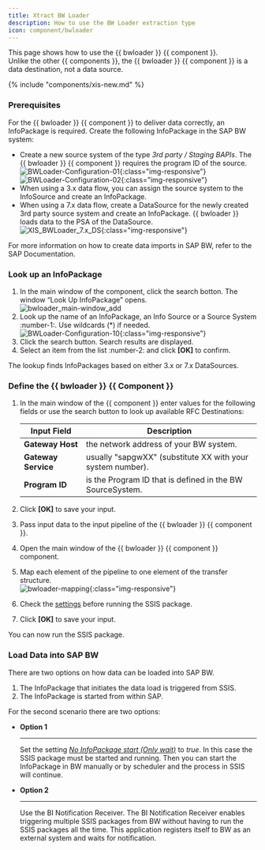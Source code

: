 ```yaml
---
title: Xtract BW Loader
description: How to use the BW Loader extraction type
icon: component/bwloader
---
```


This page shows how to use the {{ bwloader }} {{ component }}.<br>
Unlike the other {{ components }}, the {{ bwloader }} {{ component }} is a data destination, not a data source. 

{% include "components/xis-new.md"  %}

### Prerequisites

For the {{ bwloader }} {{ component }} to deliver data correctly, an InfoPackage is required. Create the following InfoPackage in the SAP BW system:

- Create a new source system of the type *3rd party / Staging BAPIs*. The {{ bwloader }} {{ component }} requires the program ID of the source.<br>
![BWLoader-Configuration-01](../../assets/images/documentation/components/bwloader/BWLoader-Configuration-01.png){:class="img-responsive"}<br>
![BWLoader-Configuration-02](../../assets/images/documentation/components/bwloader/BWLoader-Configuration-02.png){:class="img-responsive"}
- When using a 3.x data flow, you can assign the source system to the InfoSource and create an InfoPackage.
- When using a 7.x data flow, create a DataSource for the newly created 3rd party source system and create an InfoPackage.
{{ bwloader }} loads data to the PSA of the DataSource.<br>
![XIS_BWLoader_7.x_DS](../../assets/images/documentation/components/bwloader/XIS_BWLoader_7.x_DS.png){:class="img-responsive"}

For more information on how to create data imports in SAP BW, refer to the SAP Documentation.

### Look up an InfoPackage

1. In the main window of the component, click the search botton. The window “Look Up InfoPackage” opens. <br>
![bwloader_main-window_add](../../assets/images/documentation/components/bwloader/bwloader_main-window_add.png)
2. Look up the name of an InfoPackage, an Info Source or a Source System :number-1:. Use wildcards (*) if needed.<br>
![BWLoader-Configuration-10](../../assets/images/documentation/components/bwloader/bwloader_look-up.png){:class="img-responsive"}
3. Click the search button. Search results are displayed.
4. Select an item from the list :number-2: and click **[OK]** to confirm.

The lookup finds InfoPackages based on either 3.x or 7.x DataSources.

### Define the {{ bwloader }} {{ Component }}

1. In the main window of the {{ component }} enter values for the following fields or use the search button to look up available RFC Destinations: 

	| Input Field | Description| 
	|-------------|---------------|
	| **Gateway Host** |  the network address of your BW system. | 
	| **Gateway Service** |  usually "sapgwXX" (substitute XX with your system number). | 
	| **Program ID** | is the Program ID that is defined in the BW SourceSystem. | 
	
2. Click **[OK]** to save your input.
3. Pass input data to the input pipeline of the {{ bwloader }} {{ component }}.
4. Open the main window of the {{ bwloader }} {{ component }} component.
5. Map each element of the pipeline to one element of the transfer structure.<br>
![bwloader-mapping](../../assets/images/documentation/components/bwloader/bwloader-mapping.png){:class="img-responsive"}
6. Check the [settings](settings.md) before running the SSIS package.
7. Click **[OK]** to save your input.

You can now run the SSIS package.

### Load Data into SAP BW

There are two options on how data can be loaded into SAP BW.

1. The InfoPackage that initiates the data load is triggered from SSIS.
2. The InfoPackage is started from within SAP.

For the second scenario there are two options:

<div class="grid cards" markdown>

-   __Option 1__

    ---

    Set the setting [*No InfoPackage start (Only wait)*](settings.md/#no-infopackage-start) to *true*.
	In this case the SSIS package must be started and running. 
	Then you can start the InfoPackage in BW manually or by scheduler and the process in SSIS will continue.

-   __Option 2__

    ---

    Use the BI Notification Receiver. The BI Notification Receiver enables triggering multiple SSIS packages from BW without having to run the SSIS packages all the time. 
	This application registers itself to BW as an external system and waits for notification. 

</div>

